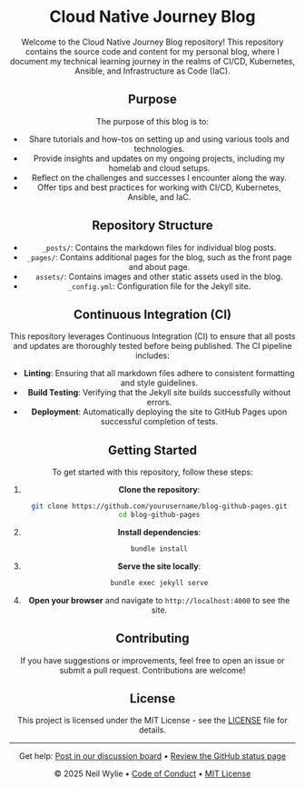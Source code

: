 <header>

<!--
  <<< Author notes: Course header >>>
  Include a 1280×640 image, course title in sentence case, and a concise description in emphasis.
  In your repository settings: enable template repository, add your 1280×640 social image, auto delete head branches.
  Add your open source license, GitHub uses MIT license.
-->

# Cloud Native Journey Blog

Welcome to the Cloud Native Journey Blog repository! This repository contains the source code and content for my personal blog, where I document my technical learning journey in the realms of CI/CD, Kubernetes, Ansible, and Infrastructure as Code (IaC).

## Purpose

The purpose of this blog is to:

- Share tutorials and how-tos on setting up and using various tools and technologies.
- Provide insights and updates on my ongoing projects, including my homelab and cloud setups.
- Reflect on the challenges and successes I encounter along the way.
- Offer tips and best practices for working with CI/CD, Kubernetes, Ansible, and IaC.

## Repository Structure

- `_posts/`: Contains the markdown files for individual blog posts.
- `_pages/`: Contains additional pages for the blog, such as the front page and about page.
- `assets/`: Contains images and other static assets used in the blog.
- `_config.yml`: Configuration file for the Jekyll site.

## Continuous Integration (CI)

This repository leverages Continuous Integration (CI) to ensure that all posts and updates are thoroughly tested before being published. The CI pipeline includes:

- **Linting**: Ensuring that all markdown files adhere to consistent formatting and style guidelines.
- **Build Testing**: Verifying that the Jekyll site builds successfully without errors.
- **Deployment**: Automatically deploying the site to GitHub Pages upon successful completion of tests.

## Getting Started

To get started with this repository, follow these steps:

1. **Clone the repository**:
    ```bash
    git clone https://github.com/yourusername/blog-github-pages.git
    cd blog-github-pages
    ```

2. **Install dependencies**:
    ```bash
    bundle install
    ```

3. **Serve the site locally**:
    ```bash
    bundle exec jekyll serve
    ```

4. **Open your browser** and navigate to `http://localhost:4000` to see the site.

## Contributing

If you have suggestions or improvements, feel free to open an issue or submit a pull request. Contributions are welcome!

## License

This project is licensed under the MIT License - see the [LICENSE](LICENSE) file for details.

<footer>

<!--
  <<< Author notes: Footer >>>
  Add a link to get support, GitHub status page, code of conduct, license link.
-->

---

Get help: [Post in our discussion board](https://github.com/orgs/skills/discussions/categories/github-pages) &bull; [Review the GitHub status page](https://www.githubstatus.com/)

&copy; 2025 Neil Wylie &bull; [Code of Conduct](https://www.contributor-covenant.org/version/2/1/code_of_conduct/code_of_conduct.md) &bull; [MIT License](https://gh.io/mit)

</footer>
